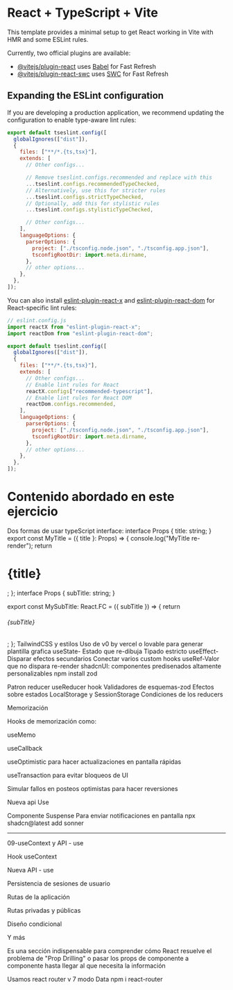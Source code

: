 # React + TypeScript + Vite

This template provides a minimal setup to get React working in Vite with HMR and some ESLint rules.

Currently, two official plugins are available:

- [@vitejs/plugin-react](https://github.com/vitejs/vite-plugin-react/blob/main/packages/plugin-react) uses [Babel](https://babeljs.io/) for Fast Refresh
- [@vitejs/plugin-react-swc](https://github.com/vitejs/vite-plugin-react/blob/main/packages/plugin-react-swc) uses [SWC](https://swc.rs/) for Fast Refresh

## Expanding the ESLint configuration

If you are developing a production application, we recommend updating the configuration to enable type-aware lint rules:

```js
export default tseslint.config([
  globalIgnores(["dist"]),
  {
    files: ["**/*.{ts,tsx}"],
    extends: [
      // Other configs...

      // Remove tseslint.configs.recommended and replace with this
      ...tseslint.configs.recommendedTypeChecked,
      // Alternatively, use this for stricter rules
      ...tseslint.configs.strictTypeChecked,
      // Optionally, add this for stylistic rules
      ...tseslint.configs.stylisticTypeChecked,

      // Other configs...
    ],
    languageOptions: {
      parserOptions: {
        project: ["./tsconfig.node.json", "./tsconfig.app.json"],
        tsconfigRootDir: import.meta.dirname,
      },
      // other options...
    },
  },
]);
```

You can also install [eslint-plugin-react-x](https://github.com/Rel1cx/eslint-react/tree/main/packages/plugins/eslint-plugin-react-x) and [eslint-plugin-react-dom](https://github.com/Rel1cx/eslint-react/tree/main/packages/plugins/eslint-plugin-react-dom) for React-specific lint rules:

```js
// eslint.config.js
import reactX from "eslint-plugin-react-x";
import reactDom from "eslint-plugin-react-dom";

export default tseslint.config([
  globalIgnores(["dist"]),
  {
    files: ["**/*.{ts,tsx}"],
    extends: [
      // Other configs...
      // Enable lint rules for React
      reactX.configs["recommended-typescript"],
      // Enable lint rules for React DOM
      reactDom.configs.recommended,
    ],
    languageOptions: {
      parserOptions: {
        project: ["./tsconfig.node.json", "./tsconfig.app.json"],
        tsconfigRootDir: import.meta.dirname,
      },
      // other options...
    },
  },
]);
```

# Contenido abordado en este ejercicio

Dos formas de usar typeScript interface:
interface Props {
title: string;
}
export const MyTitle = ({ title }: Props) => {
console.log("MyTitle re-render");
return <h1>{title}</h1>;
};
interface Props {
subTitle: string;
}

export const MySubTitle: React.FC<Props> = ({ subTitle }) => {
return <h6>{subTitle}</h6>;
};
TailwindCSS y estilos
Uso de v0 by vercel o lovable para generar plantilla grafica
useState- Estado que re-dibuja
Tipado estricto
useEffect- Disparar efectos secundarios
Conectar varios custom hooks
useRef-Valor que no dispara re-render
shadcnUI: componentes predisenados altamente personalizables
npm install zod

Patron reducer
useReducer hook
Validadores de esquemas-zod
Efectos sobre estados
LocalStorage y SessionStorage
Condiciones de los reducers

Memorización

Hooks de memorización como:

useMemo

useCallback

useOptimistic para hacer actualizaciones en pantalla rápidas

useTransaction para evitar bloqueos de UI

Simular fallos en posteos optimistas para hacer reversiones

Nueva api Use

Componente Suspense
Para enviar notificaciones en pantalla
npx shadcn@latest add sonner

---

09-useContext y API - use

Hook useContext

Nueva API - use

Persistencia de sesiones de usuario

Rutas de la aplicación

Rutas privadas y públicas

Diseño condicional

Y más

Es una sección indispensable para comprender cómo React resuelve el problema de "Prop Drilling" o pasar los props de componente a componente hasta llegar al que necesita la información

Usamos react router v 7 modo Data
npm i react-router
